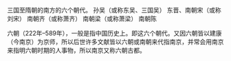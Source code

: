 三国至隋朝的南方的六个朝代。
孙吴（或称东吴、三国吴）
东晋、南朝宋（或称刘宋）
南朝齐（或称萧齐）
南朝梁（或称萧梁）
南朝陈

六朝（222年–589年），一般是指中国历史上。即这六个朝代。又因六朝皆以建康（今南京）为京师，所以后世许多文献皆以六朝或南朝来代指南京，并常会用南京来指明六朝时期的人事物，所以南京又称六朝古都。
